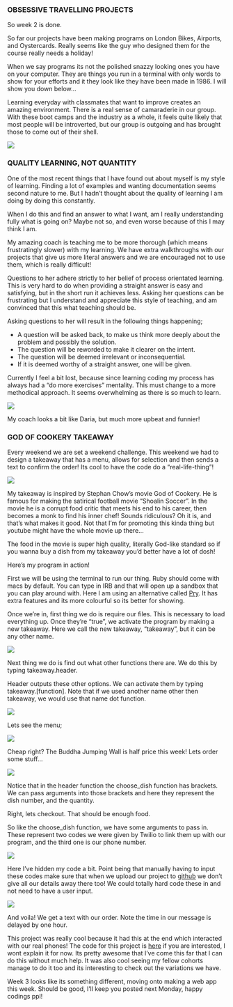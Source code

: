 ### OBSESSIVE TRAVELLING PROJECTS

So week 2 is done.

So far our projects have been making programs on London Bikes, Airports, and Oystercards. Really seems like the guy who designed them for the course really needs a holiday!

When we say programs its not the polished snazzy looking ones you have on your computer. They are things you run in a terminal with only words to show for your efforts and it they look like they have been made in 1986. I will show you down below…

Learning everyday with classmates that want to improve creates an amazing environment. There is a real sense of camaraderie in our group. With these boot camps and the industry as a whole, it feels quite likely that most people will be introverted, but our group is outgoing and has brought those to come out of their shell.

![](https://cdn-images-1.medium.com/max/800/0*zed2OXtsBUXMZWl6.jpg)

### QUALITY LEARNING, NOT QUANTITY

One of the most recent things that I have found out about myself is my style of learning. Finding a lot of examples and wanting documentation seems second nature to me. But I hadn’t thought about the quality of learning I am doing by doing this constantly.

When I do this and find an answer to what I want, am I really understanding fully what is going on? Maybe not so, and even worse because of this I may think I am.

My amazing coach is teaching me to be more thorough (which means frustratingly slower) with my learning. We have extra walkthroughs with our projects that give us more literal answers and we are encouraged not to use them, which is really difficult!

Questions to her adhere strictly to her belief of process orientated learning. This is very hard to do when providing a straight answer is easy and satisfying, but in the short run it achieves less. Asking her questions can be frustrating but I understand and appreciate this style of teaching, and am convinced that this what teaching should be.

Asking questions to her will result in the following things happening;

*   A question will be asked back, to make us think more deeply about the problem and possibly the solution.
*   The question will be reworded to make it clearer on the intent.
*   The question will be deemed irrelevant or inconsequential.
*   If it is deemed worthy of a straight answer, one will be given.

Currently I feel a bit lost, because since learning coding my process has always had a “do more exercises” mentality. This must change to a more methodical approach. It seems overwhelming as there is so much to learn.

![](https://cdn-images-1.medium.com/max/800/0*gTfxJGp_Gcocxv7Y.jpg)

My coach looks a bit like Daria, but much more upbeat and funnier!

### GOD OF COOKERY TAKEAWAY

Every weekend we are set a weekend challenge. This weekend we had to design a takeaway that has a menu, allows for selection and then sends a text to confirm the order! Its cool to have the code do a “real-life-thing”!

![](https://cdn-images-1.medium.com/max/800/0*p-kQdgd6m19W0pJi.jpg)

My takeaway is inspired by Stephan Chow’s movie God of Cookery. He is famous for making the satirical football movie “Shoalin Soccer”. In the movie he is a corrupt food critic that meets his end to his career, then becomes a monk to find his inner chef! Sounds ridiculous? Oh it is, and that’s what makes it good. Not that I’m for promoting this kinda thing but youtube might have the whole movie up there…

The food in the movie is super high quality, literally God-like standard so if you wanna buy a dish from my takeaway you’d better have a lot of dosh!

Here’s my program in action!

First we will be using the terminal to run our thing. Ruby should come with macs by default. You can type in IRB and that will open up a sandbox that you can play around with. Here I am using an alternative called [Pry](http://pryrepl.org/). It has extra features and its more colourful so its better for showing.

Once we’re in, first thing we do is require our files. This is necessary to load everything up. Once they’re “true”, we activate the program by making a new takeaway. Here we call the new takeaway, “takeaway”, but it can be any other name.

![](https://cdn-images-1.medium.com/max/800/0*xqeXz8pmXLZper6G.png)

Next thing we do is find out what other functions there are. We do this by typing takeaway.header.

Header outputs these other options. We can activate them by typing takeaway.\[function\]. Note that if we used another name other then takeaway, we would use that name dot function.

![](https://cdn-images-1.medium.com/max/800/0*I1jKZSab06S2y_M2.png)

Lets see the menu;

![](https://cdn-images-1.medium.com/max/800/0*mp-EDThZ7rSYJp6y.png)

Cheap right? The Buddha Jumping Wall is half price this week! Lets order some stuff…

![](https://cdn-images-1.medium.com/max/800/0*7zDQP-dhVKqRgk5D.png)

Notice that in the header function the choose\_dish function has brackets. We can pass arguments into those brackets and here they represent the dish number, and the quantity.

Right, lets checkout. That should be enough food.

So like the choose\_dish function, we have some arguments to pass in. These represent two codes we were given by Twilio to link them up with our program, and the third one is our phone number.

![](https://cdn-images-1.medium.com/max/800/0*xP7aDW1PeYSUVo42.png)

Here I’ve hidden my code a bit. Point being that manually having to input these codes make sure that when we upload our project to [github](https://github.com/pyan83) we don’t give all our details away there too! We could totally hard code these in and not need to have a user input.

![](https://cdn-images-1.medium.com/max/800/0*CeJqE9hyqn4rX4fZ.png)

And voila! We get a text with our order. Note the time in our message is delayed by one hour.

This project was really cool because it had this at the end which interacted with our real phones! The code for this project is [here](https://github.com/pyan83/takeaway-challenge) if you are interested, I wont explain it for now. Its pretty awesome that I’ve come this far that I can do this without much help. It was also cool seeing my fellow cohorts manage to do it too and its interesting to check out the variations we have.

Week 3 looks like its something different, moving onto making a web app this week. Should be good, I’ll keep you posted next Monday, happy codings ppl!